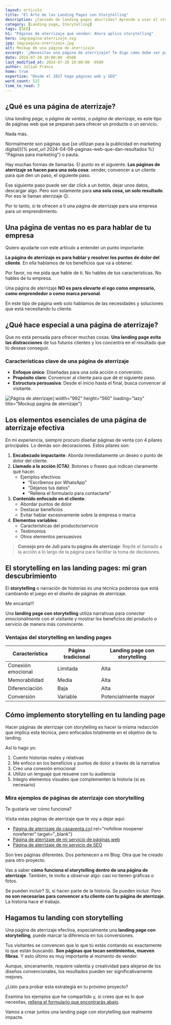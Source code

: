 ```yaml
---
layout: articulo
title: "El Arte de las Landing Pages con Storytelling"
description: ¿Cansado de landing pages aburridas? Aprende a usar el storytelling para crear páginas que conecten emocionalmente y vendan más. Ejemplos reales.
category: [Landing page, Storytelling]
tags: [SEO]
h1: "Páginas de aterrizaje que venden: Ahora aplico storytelling"
hero: img/pagina-aterrizaje.svg
jpg: img/pagina-aterrizaje.jpg
alt: Mockup de una página de aterrizaje
excerpt: '¿Necesitas una página de aterrizaje? Te digo cómo debe ser para que funcione bien.'
date: 2024-07-20 10:00:00 -0500
last_modified_at: 2024-07-20 10:00:00 -0500
author: Julian Franco
home: true
expertise: "Desde el 2017 hago páginas web y SEO"
word_count: 515
time_to_read: 3
---
```

## ¿Qué es una página de aterrizaje?

Una *landing page*, o *página de ventas*, o *página de aterrizaje*, es este tipo de páginas web que se preparan para ofrecer un producto o un servicio.

Nada más.

Normalmente son páginas que [se utilizan para la publicidad en marketing digital]({% post_url 2024-04-08-paginas-web-que-dan-resultados %} "Páginas para marketing") o pauta.

Hay muchas formas de llamarlas. El punto es el siguiente. **Las páginas de aterrizaje se hacen para una sola cosa**: vender, convencer a un cliente para que den un paso, el siguiente paso.

Ese siguiente paso puede ser dar click a un botón, dejar unos datos, descargar algo. Pero son solamente para **una sola cosa, un solo resultado**. Por eso le llaman aterrizaje 😉.

Por lo tanto, si te ofrecen a ti una página de aterrizaje para una empresa para un emprendimiento.

## Una página de ventas no es para hablar de tu empresa

Quiero ayudarte con este artículo a entender un punto importante:

**La página de aterrizaje es para hablar y resolver los puntos de dolor del cliente**. En ella hablamos de los beneficios que va a obtener.

Por favor, no me pida que hable de ti. No hables de tus características. No hables de tu empresa.

Una página de aterrizaje **NO es para elevarte el ego como empresario, como emprendedor o como marca personal**.

En este tipo de página web solo hablamos de las necesidades y soluciones que está necesitando tu cliente.

## ¿Qué hace especial a una página de aterrizaje?

Que no está pensada para ofrecer muchas cosas. **Una landing page evita las distracciones** de tus futuros clientes y los concentra en el resultado que tú deseas conseguir.

### Características clave de una página de aterrizaje

- **Enfoque único**: Diseñadas para una sola acción o conversión.
- **Propósito claro**: Convencer al cliente para que dé el siguiente paso.
- **Estructura persuasiva**: Desde el inicio hasta el final, busca convencer al visitante.

![Página de aterrizaje]({{'img/pagina-aterrizaje.webp'|relative_url}} "Mockup de una página de aterrizaje"){:width="992" height="560" loading="lazy" title="Mockup pagina de aterrizaje"}

## Los elementos esenciales de una página de aterrizaje efectiva

En mi experiencia, siempre procuro diseñar páginas de venta con 4 pilares principales. Lo demás son decoraciones. Estos pilares son:

1. **Encabezado impactante**: Aborda inmediatamente un deseo o punto de dolor del cliente.
2. **Llamado a la acción (CTA)**: Botones o frases que indican claramente qué hacer.
   - Ejemplos efectivos:
     - "Escríbenos por WhatsApp"
     - "Déjanos tus datos"
     - "Rellena el formulario para contactarte"
3. **Contenido enfocado en el cliente**:
   - Abordar puntos de dolor
   - Destacar beneficios
   - Evitar hablar excesivamente sobre la empresa o marca
4. **Elementos variables**:
   - Características del producto/servicio
   - Testimonios
   - Otros elementos persuasivos

> **Consejo pro de Juli para tu página de aterrizaje**: Repite el llamado a la acción a lo largo de la página para facilitar la toma de decisiones.

## El storytelling en las landing pages: mi gran descubrimiento

El **storytelling** o narración de historias es una técnica poderosa que está cambiando el juego en el diseño de páginas de aterrizaje.

Me encanta!!!

Una **landing page con storytelling** utiliza narrativas para *conectar emocionalmente* con el visitante y mostrar los beneficios del producto o servicio de manera más convincente.

### Ventajas del storytelling en landing pages

| Característica | Página tradicional | Landing page con storytelling |
|----------------|---------------------|-------------------------------|
| Conexión emocional | Limitada | Alta |
| Memorabilidad | Media | Alta |
| Diferenciación | Baja | Alta |
| Conversión | Variable | Potencialmente mayor |

## Cómo implemento storytelling en tu landing page

Hacer páginas de aterrizaje con storytelling es hacer la misma redacción que implica esta técnica, pero enfocados totalmente en el objetivo de tu landing.

Así lo hago yo:

1. Cuento historias reales y relativas
2. Me enfoco en los beneficios y puntos de dolor a través de la narrativa
3. Creo una conexión emocional
4. Utilizo un lenguaje que resuene con tu audiencia
5. Integro elementos visuales que complementen la historia (si es necesario)

### Mira ejemplos de páginas de aterrizaje con storytelling

Te gustaría ver cómo funciona?

Visita estas páginas de aterrizaje que te voy a dejar aquí:

- [Página de aterrizaje de casaventa.co](https://casaventa.co){:rel="nofollow noopener noreferrer" target="_blank"}
- [Página de aterrizaje de mi servicio de páginas web]({{'desarrollo-paginas-web'|relative_url}} "Servicio de desarrollo de páginas web")
- [Página de aterrizaje de mi servicio de SEO]({{'servicio-seo'|relative_url}} "Servicio de SEO")

Son tres páginas diferentes. Dos pertenecen a mi Blog. Otra que he creado para otro proyecto.

Vas a saber **cómo funciona el storytelling dentro de una página de aterrizaje**. También, te invito a observar algo: casi no tienen gráficas o fotos.

Se pueden incluir? Sí, si hacen parte de la historia. Se pueden incluir. Pero **no son necesarias para convencer a tu cliente con tu página de aterrizaje**. La historia hace el trabajo.

## Hagamos tu landing con storytelling

Una página de aterrizaje efectiva, especialmente una **landing page con storytelling**, puede marcar la diferencia en tus conversiones.

Tus visitantes se convencen que lo que tú estás contando es exactamente lo que están buscando. **Son páginas que tocan sentimientos, mueven fibras**. Y esto último es muy importante al momento de vender.

Aunque, sinceramente, requiere valentía y creatividad para alejarse de los diseños convencionales, los resultados pueden ser significativamente mejores.

¿Listo para probar esta estrategia en tu próximo proyecto?

Examina los ejemplos que he compartido y, si crees que es lo que necesitas, [rellena el formulario que encontrarás abajo](#cta).

Vamos a crear juntos una landing page con storytelling que realmente impacte.
